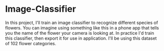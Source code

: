 # Image-Classifier
In this project, I'll train an image classifier to recognize different species of flowers. You can imagine using something like this in a phone app that tells you the name of the flower your camera is looking at. In practice I'd train this classifier, then export it for use in application. I'll be using this dataset of 102 flower categories.


